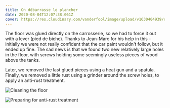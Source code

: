 ```yaml
---
title: On débarrasse le plancher
date: 2020-08-04T12:07:38.061Z
cover: https://res.cloudinary.com/vanderfool/image/upload/v1630404939/remove_floor/dsc01442_wu2q7c.jpg
---
```

The floor was glued directly on the carrosserie, so we had to force it out with a lever (pied de biche). Thanks to Jean-Marc for his help in this - initially we were not really confident that the car paint wouldn't follow, but it ended up fine. The sad news is that we found two new relatively large holes in the floor, with screws holding some seemingly useless pieces of wood above the tanks.

Later, we removed the last glued pieces using a heat gun and a spatula. Finally, we removed a little rust using a grinder around the screw holes, to apply an anti-rust treatment.

![Cleaning the floor](https://res.cloudinary.com/vanderfool/image/upload/v1630404953/remove_floor/img_20200805_213725_egpzug.jpg "Cleaning the floor")

![Preparing for anti-rust treatment](https://res.cloudinary.com/vanderfool/image/upload/v1630404967/remove_floor/img_20200808_145044_ycchcp.jpg "Preparing for anti-rust treatment")
